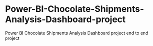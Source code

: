 # Power-BI-Chocolate-Shipments-Analysis-Dashboard-project
Power BI Chocolate Shipments Analysis Dashboard project
end to end project
